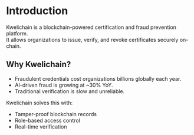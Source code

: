 # Introduction

Kwelichain is a blockchain-powered certification and fraud prevention platform.  
It allows organizations to issue, verify, and revoke certificates securely on-chain.

## Why Kwelichain?
- Fraudulent credentials cost organizations billions globally each year.
- AI-driven fraud is growing at ~30% YoY.
- Traditional verification is slow and unreliable.

Kwelichain solves this with:
- Tamper-proof blockchain records
- Role-based access control
- Real-time verification
